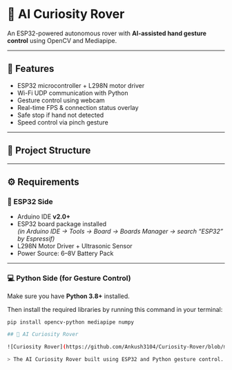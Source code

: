 # 🤖 AI Curiosity Rover

An ESP32-powered autonomous rover with **AI-assisted hand gesture control** using OpenCV and Mediapipe.

---

## 🚀 Features
- ESP32 microcontroller + L298N motor driver  
- Wi-Fi UDP communication with Python  
- Gesture control using webcam  
- Real-time FPS & connection status overlay  
- Safe stop if hand not detected  
- Speed control via pinch gesture  

---

## 🧩 Project Structure

---

## ⚙️ Requirements

### 🧠 ESP32 Side
- Arduino IDE **v2.0+**
- ESP32 board package installed  
  *(in Arduino IDE → Tools → Board → Boards Manager → search “ESP32” by Espressif)*
- L298N Motor Driver + Ultrasonic Sensor
- Power Source: 6–8V Battery Pack

---

### 💻 Python Side (for Gesture Control)
Make sure you have **Python 3.8+** installed.

Then install the required libraries by running this command in your terminal:

```bash
pip install opencv-python mediapipe numpy

## 🤖 AI Curiosity Rover

![Curiosity Rover](https://github.com/Ankush3104/Curiosity-Rover/blob/main/assets/Curiosity.png?raw=true)

> The AI Curiosity Rover built using ESP32 and Python gesture control.





